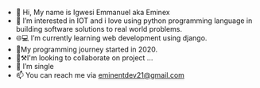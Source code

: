 - 👋 Hi, My name is Igwesi Emmanuel aka Eminex
- 👀 I’m interested in IOT and i love using python programming language
 in building software solutions to real world problems. 
- 🌐💻 I’m currently learning web development using django.
- 👣My programming journey started in 2020.
- 🧲⚒️I'm looking to collaborate on project ...
- 💞️ I’m single
- 📫 You can reach me via eminentdev21@gmail.com

<!---
igwe9/igwe9 is a ✨ special ✨ repository because its `README.md` (this file) appears on your GitHub profile.
You can click the Preview link to take a look at your changes.
--->
